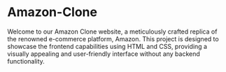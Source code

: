 # Amazon-Clone
Welcome to our Amazon Clone website, a meticulously crafted replica of the renowned e-commerce platform, Amazon. This project is designed to showcase the frontend capabilities using HTML and CSS, providing a visually appealing and user-friendly interface without any backend functionality.
